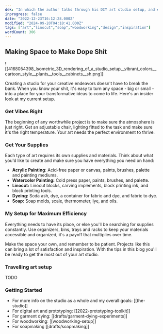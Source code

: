 ```yaml
---
dek: "In which the author talks through his DIY art studio setup, and encourages you tou create your own"
inprogress: false
date: "2022-12-23T16:12:28.000Z"
modified: "2024-09-20T04:18:41.000Z"
tags: ["art","linocut","soap","woodworking","design","inspiration"]
wordCount: 306
---
```

## Making Space to Make Dope Shit

![[4168054398_Isometric_3D_rendering_of_a_studio_setup__vibrant_colors__cartoon_style__plants__tools__cabinets__sh.png]]

Creating a studio for your creative endeavors doesn't have to break the bank. When you know your shit, it's easy to turn any space - big or small - into a place for your transformative ideas to come to life. Here's an insider look at my current setup.

### Get Vibes Right

The beginning of any worthwhile project is to make sure the atmosphere is just right. Get an adjustable chair, lighting fitted to the task and make sure it's the right temperature. Your art needs the perfect environment to thrive.

### Get Your Supplies

Each type of art requires its own supplies and materials. Think about what you'd like to create and make sure you have everything you need on hand:

- **Acrylic Painting:** Acid-free paper or canvas, paints, brushes, palette and painting mediums.
- **Watercolor Painting:** Cold press paper, paints, brushes, and palette.
- **Linocut:** Linocut blocks, carving implements, block printing ink, and block printing tools.
- **Dyeing:** Soda ash, dye, a container for fabric and dye, and fabric to dye.
- **Soap:** Soap molds, scale, thermometer, lye, and oils.

### My Setup for Maximum Efficiency

Everything needs to have its place, or else you'll be searching for supplies constantly. Use organizers, bins, trays and racks to keep your materials accessible and organized, it's a payoff that multiplies over time.

Make the space your own, and remember to be patient. Projects like this can bring a lot of satisfaction and inspiration. With the tips in this blog you'll be ready to get the most out of your art studio.

### Travelling art setup

TODO

### Getting Started

- For more info on the studio as a whole and my overall goals: [[the-studio]]
- For digital art and prototyping: [[2022-prototyping-toolkit]]
- For garment dying: [[drafts/garment-dying-experiments]]
- For woodworking: [[woodworking-setup]]
- For soapmaking [[drafts/soapmaking]]
